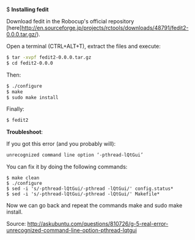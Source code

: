 $ **Installing fedit**

Download fedit in the Robocup's official repository [here]http://en.sourceforge.jp/projects/rctools/downloads/48791/fedit2-0.0.0.tar.gz/).

Open a terminal (CTRL+ALT+T), extract the files and execute:
```bash
$ tar -xvpf fedit2-0.0.0.tar.gz
$ cd fedit2-0.0.0
```

Then:
```bash
$ ./configure
$ make
$ sudo make install
```

Finally: 
```bash
$ fedit2
```

**Troubleshoot**:

If you got this error (and you probably will):
```bash
unrecognized command line option ‘-pthread-lQtGui’
```

You can fix it by doing the following commands:
```
$ make clean
$ ./configure
$ sed -i 's/-pthread-lQtGui/-pthread -lQtGui/' config.status*
$ sed -i 's/-pthread-lQtGui/-pthread -lQtGui/' Makefile*
```
Now we can go back and repeat the commands make and sudo make install.

Source: http://askubuntu.com/questions/810726/g-5-real-error-unrecognized-command-line-option-pthread-lqtgui
